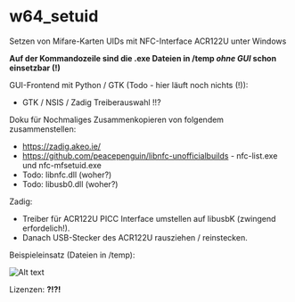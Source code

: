 # w64_setuid
Setzen von Mifare-Karten UIDs mit NFC-Interface ACR122U unter Windows

**Auf der Kommandozeile sind die .exe Dateien in /temp *ohne GUI* schon einsetzbar (!)**

GUI-Frontend mit Python / GTK (Todo - hier läuft noch nichts (!)):
* GTK / NSIS / Zadig Treiberauswahl !!?

Doku für Nochmaliges Zusammenkopieren von folgendem zusammenstellen:
* https://zadig.akeo.ie/
* https://github.com/peacepenguin/libnfc-unofficialbuilds - nfc-list.exe und nfc-mfsetuid.exe
* Todo: libnfc.dll (woher?)
* Todo: libusb0.dll (woher?)

Zadig:
* Treiber für ACR122U PICC Interface umstellen auf libusbK (zwingend erfordelich!). 
* Danach USB-Stecker des ACR122U rausziehen / reinstecken.

Beispieleinsatz (Dateien in /temp):

![Alt text](https://github.com/mongoq/wsetuid/blob/master/temp/example_use.png?raw=true "Usage")
 
 Lizenzen: **?!?!**
